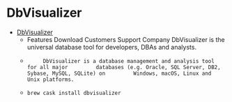 # DbVisualizer
- [DbVisualizer](https://www.dbvis.com/)
  -  Features Download Customers Support Company DbVisualizer is the universal database tool for developers, DBAs and                                analysts.                            
  -          DbVisualizer is a database management and analysis tool for all major         databases (e.g. Oracle, SQL Server, DB2, Sybase, MySQL, SQLite) on         Windows, macOS, Linux and Unix platforms.      
  - `brew cask install dbvisualizer`
